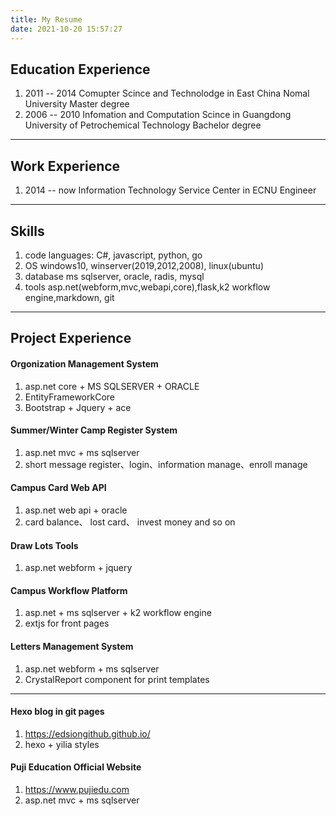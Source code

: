 ```yaml
---
title: My Resume
date: 2021-10-20 15:57:27
---
```




## Education Experience
1. 2011 -- 2014     Comupter Scince and Technolodge in East China Nomal University       Master degree
2. 2006 -- 2010     Infomation and Computation Scince in Guangdong University of Petrochemical Technology     Bachelor degree
---

## Work Experience
1. 2014 -- now       Information Technology Service Center in ECNU      Engineer
---

## Skills
1. code languages:
C#, javascript, python, go
2. OS
windows10, winserver(2019,2012,2008), linux(ubuntu)
3. database
ms sqlserver, oracle, radis, mysql
4. tools
asp.net(webform,mvc,webapi,core),flask,k2 workflow engine,markdown, git
---

## Project Experience

#### Orgonization Management System
1. asp.net core + MS SQLSERVER + ORACLE
2. EntityFrameworkCore
3. Bootstrap + Jquery + ace

#### Summer/Winter Camp Register System
1. asp.net mvc + ms sqlserver
2. short message register、login、information manage、enroll manage

#### Campus Card Web API
1. asp.net web api + oracle
2. card balance、 lost card、 invest money and so on

#### Draw Lots Tools
1. asp.net webform + jquery

#### Campus Workflow Platform
1. asp.net + ms sqlserver + k2 workflow engine
2. extjs for front pages

#### Letters Management System
1. asp.net webform + ms sqlserver
2. CrystalReport component for print templates
---

#### Hexo blog in git pages
1. https://edsiongithub.github.io/ 
2. hexo + yilia styles

#### Puji Education Official Website
1. https://www.pujiedu.com
2. asp.net mvc + ms sqlserver